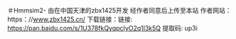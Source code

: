 ＃Hmmsim2-
由在中国天津的zbx1425开发
经作者同意后上传至本站
作者网站：https：//www.zbx1425.cn/
下载链接：链接: https://pan.baidu.com/s/1U378fkQyqpcIyO2q1l3k5Q 提取码: up3i

